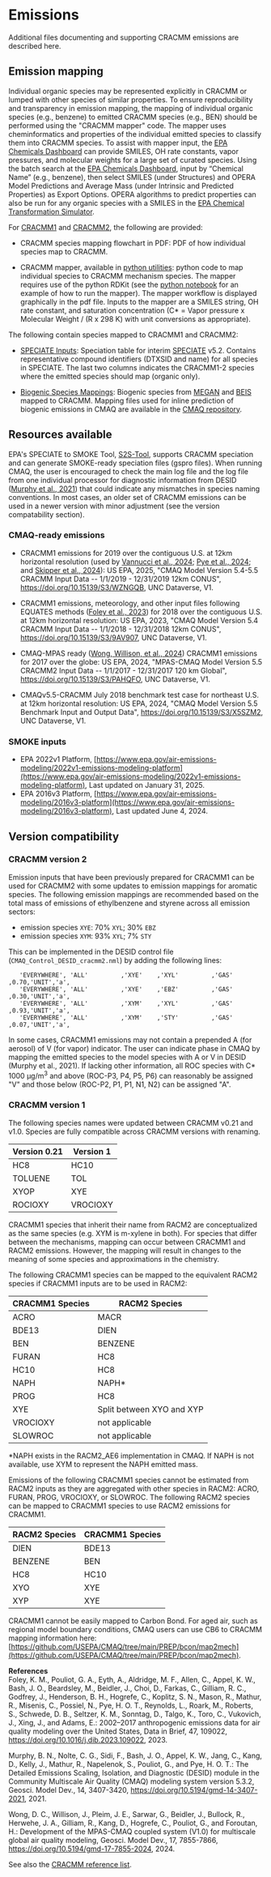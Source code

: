 # Emissions

Additional files documenting and supporting CRACMM emissions are described here. 

## Emission mapping

Individual organic species may be represented explicitly in CRACMM or lumped with other species of similar properties. To ensure reproducibility and transparency in emission mapping, the mapping of individual organic species (e.g., benzene) to emitted CRACMM species (e.g., BEN) should be performed using the "CRACMM mapper" code. The mapper uses cheminformatics and properties of the individual emitted species to classify them into CRACMM species. To assist with mapper input, the [EPA Chemicals Dashboard](https://comptox.epa.gov/dashboard/) can provide SMILES, OH rate constants, vapor pressures, and molecular weights for a large set of curated species. Using the batch search at the [EPA Chemicals Dashboard](https://comptox.epa.gov/dashboard/), input by “Chemical Name” (e.g., benzene), then select SMILES (under Structures) and OPERA Model Predictions and Average Mass (under Intrinsic and Predicted Properties) as Export Options. OPERA algorithms to predict properties can also be run for any organic species with a SMILES in the [EPA Chemical Transformation Simulator](https://qed.epa.gov/cts/pchemprop/input/).

For [CRACMM1](https://github.com/USEPA/CRACMM/tree/main/emissions/cracmm1) and [CRACMM2](https://github.com/USEPA/CRACMM/tree/main/emissions/cracmm2), the following are provided:

- CRACMM species mapping flowchart in PDF: PDF of how individual species map to CRACMM. 

- CRACMM mapper, available in [python utilities](../utilities/README.md#python-modules): python code to map individual species to CRACMM mechanism species. The mapper requires use of the python RDKit (see the [python notebook](../utilities/smiles2cracmm.ipynb) for an example of how to run the mapper). The mapper workflow is displayed graphically in the pdf file. Inputs to the mapper are a SMILES string, OH rate constant, and saturation concentration (C* = Vapor pressure x Molecular Weight / (R x 298 K) with unit conversions as appropriate).

The following contain species mapped to CRACMM1 and CRACMM2:

- [SPECIATE Inputs](https://github.com/USEPA/CRACMM/tree/main/emissions/SPECIATEInputs): Speciation table for interim [SPECIATE](https://www.epa.gov/air-emissions-modeling/speciate) v5.2. Contains representative compound identifiers (DTXSID and name) for all species in SPECIATE. The last two columns indicates the CRACMM1-2 species where the emitted species should map (organic only).

- [Biogenic Species Mappings](https://github.com/USEPA/CRACMM/tree/main/emissions/BiogenicMappings): Biogenic species from [MEGAN](https://bai.ess.uci.edu/megan) and [BEIS](https://www.epa.gov/air-emissions-modeling/biogenic-emission-inventory-system-beis) mapped to CRACMM. Mapping files used for inline prediction of biogenic emissions in CMAQ are available in the [CMAQ repository](https://github.com/USEPA/CMAQ/tree/main/CCTM/src/biog).

## Resources available

EPA's SPECIATE to SMOKE Tool, [S2S-Tool](https://github.com/USEPA/S2S-Tool), supports CRACMM speciation and can generate SMOKE-ready speciation files (gspro files). When running CMAQ, the user is encouraged to check the main log file and the log file from one individual processor for diagnostic information from DESID ([Murphy et al., 2021](https://doi.org/10.5194/gmd-14-3407-2021)) that could indicate any mismatches in species naming conventions. In most cases, an older set of CRACMM emissions can be used in a newer version with minor adjustment (see the version compatability section).

### CMAQ-ready emissions
- CRACMM1 emissions for 2019 over the contiguous U.S. at 12km horizontal resolution (used by [Vannucci et al., 2024](https://doi.org/10.1021/acsearthspacechem.3c00333); [Pye et al., 2024](https://doi.org/10.1021/acs.est.4c06187); and [Skipper et al., 2024](https://doi.org/10.5194/acp-24-12903-2024)): US EPA, 2025, "CMAQ Model Version 5.4-5.5 CRACMM Input Data -- 1/1/2019 - 12/31/2019 12km CONUS", https://doi.org/10.15139/S3/WZNGQB, UNC Dataverse, V1. 

- CRACMM1 emissions, meteorology, and other input files following EQUATES methods ([Foley et al., 2023](https://doi.org/10.1016/j.dib.2023.109022)) for 2018 over the contiguous U.S. at 12km horizontal resolution:
US EPA, 2023, "CMAQ Model Version 5.4 CRACMM Input Data -- 1/1/2018 - 12/31/2018 12km CONUS", https://doi.org/10.15139/S3/9AV907, UNC Dataverse, V1.

- CMAQ-MPAS ready ([Wong, Willison, et al., 2024](https://doi.org/10.5194/gmd-17-7855-2024)) CRACMM1 emissions for 2017 over the globe: US EPA, 2024, "MPAS-CMAQ Model Version 5.5 CRACMM2 Input Data -- 1/1/2017 - 12/31/2017 120 km Global", https://doi.org/10.15139/S3/PAHQFO, UNC Dataverse, V1.

- CMAQv5.5-CRACMM July 2018 benchmark test case for northeast U.S. at 12km horizontal resolution: US EPA, 2024, "CMAQ Model Version 5.5 Benchmark Input and Output Data", https://doi.org/10.15139/S3/X5SZM2, UNC Dataverse, V1.

### SMOKE inputs
- EPA 2022v1 Platform, [https://www.epa.gov/air-emissions-modeling/2022v1-emissions-modeling-platform](https://www.epa.gov/air-emissions-modeling/2022v1-emissions-modeling-platform), Last updated on January 31, 2025.
- EPA 2016v3 Platform, [https://www.epa.gov/air-emissions-modeling/2016v3-platform](https://www.epa.gov/air-emissions-modeling/2016v3-platform), Last updated June 4, 2024.

## Version compatibility

### CRACMM version 2
Emission inputs that have been previously prepared for CRACMM1 can be used for CRACMM2 with some updates to emission mappings for aromatic species. The following emission mappings are recommended based on the total mass of emissions of ethylbenzene and styrene across all emission sectors:
- emission species `XYE`: 70% `XYL`; 30% `EBZ`
- emission species `XYM`: 93% `XYL`; 7% `STY`

This can be implemented in the DESID control file (`CMAQ_Control_DESID_cracmm2.nml`) by adding the following lines:
```
   'EVERYWHERE', 'ALL'         ,'XYE'    ,'XYL'         ,'GAS'  ,0.70,'UNIT','a',
   'EVERYWHERE', 'ALL'         ,'XYE'    ,'EBZ'         ,'GAS'  ,0.30,'UNIT','a',
   'EVERYWHERE', 'ALL'         ,'XYM'    ,'XYL'         ,'GAS'  ,0.93,'UNIT','a',
   'EVERYWHERE', 'ALL'         ,'XYM'    ,'STY'         ,'GAS'  ,0.07,'UNIT','a',
```
In some cases, CRACMM1 emissions may not contain a prepended A (for aerosol) of V (for vapor) indicator. The user can indicate phase in CMAQ by mapping the emitted species to the model species with A or V in DESID (Murphy et al., 2021). If lacking other information, all ROC species with C* 1000 μg/m<sup>3</sup> and above (ROC-P3, P4, P5, P6) can reasonably be assigned "V" and those below (ROC-P2, P1, P1, N1, N2) can be assigned "A". 

### CRACMM version 1
The following species names were updated between CRACMM v0.21 and v1.0. Species are fully compatible across CRACMM versions with renaming.

| Version 0.21  | Version 1 |
| ------------- | --------- |
| HC8           | HC10      |
| TOLUENE       | TOL       |
| XYOP          | XYE       |
| ROCIOXY       | VROCIOXY  |

CRACMM1 species that inherit their name from RACM2 are conceptualized as the same species (e.g. XYM is m-xylene in both). For species that differ between the mechanisms, mapping can occur between CRACMM1 and RACM2 emissions. However, the mapping will result in changes to the meaning of some species and approximations in the chemistry. 

The following CRACMM1 species can be mapped to the equivalent RACM2 species if CRACMM1 inputs are to be used in RACM2:

| CRACMM1 Species | RACM2 Species |
| -------- | --------- |
| ACRO     | MACR |
| BDE13    | DIEN |
| BEN      | BENZENE |
| FURAN    | HC8 |
| HC10     | HC8 |
| NAPH     | NAPH* |
| PROG     | HC8 |
| XYE      | Split between XYO and XYP |
| VROCIOXY | not applicable |
| SLOWROC  | not applicable |

*NAPH exists in the RACM2_AE6 implementation in CMAQ. If NAPH is not available, use XYM to represent the NAPH emitted mass.

Emissions of the following CRACMM1 species cannot be estimated from RACM2 inputs as they are aggregated with other species in RACM2: ACRO, FURAN, PROG, VROCIOXY, or SLOWROC. The following RACM2 species can be mapped to CRACMM1 species to use RACM2 emissions for CRACMM1.

| RACM2 Species | CRACMM1 Species |
| -------- | --------- |
| DIEN     | BDE13 |
| BENZENE  | BEN |
| HC8      | HC10 |
| XYO      | XYE |
| XYP      | XYE |

CRACMM1 cannot be easily mapped to Carbon Bond. For aged air, such as regional model boundary conditions, CMAQ users can use CB6 to CRACMM mapping information here: [https://github.com/USEPA/CMAQ/tree/main/PREP/bcon/map2mech](https://github.com/USEPA/CMAQ/tree/main/PREP/bcon/map2mech). 

**References**  
Foley, K. M., Pouliot, G. A., Eyth, A., Aldridge, M. F., Allen, C., Appel, K. W., Bash, J. O., Beardsley, M., Beidler, J., Choi, D., Farkas, C., Gilliam, R. C., Godfrey, J., Henderson, B. H., Hogrefe, C., Koplitz, S. N., Mason, R., Mathur, R., Misenis, C., Possiel, N., Pye, H. O. T., Reynolds, L., Roark, M., Roberts, S., Schwede, D. B., Seltzer, K. M., Sonntag, D., Talgo, K., Toro, C., Vukovich, J., Xing, J., and Adams, E.: 2002–2017 anthropogenic emissions data for air quality modeling over the United States, Data in Brief, 47, 109022, https://doi.org/10.1016/j.dib.2023.109022, 2023.

Murphy, B. N., Nolte, C. G., Sidi, F., Bash, J. O., Appel, K. W., Jang, C., Kang, D., Kelly, J., Mathur, R., Napelenok, S., Pouliot, G., and Pye, H. O. T.: The Detailed Emissions Scaling, Isolation, and Diagnostic (DESID) module in the Community Multiscale Air Quality (CMAQ) modeling system version 5.3.2, Geosci. Model Dev., 14, 3407-3420, https://doi.org/10.5194/gmd-14-3407-2021, 2021.

Wong, D. C., Willison, J., Pleim, J. E., Sarwar, G., Beidler, J., Bullock, R., Herwehe, J. A., Gilliam, R., Kang, D., Hogrefe, C., Pouliot, G., and Foroutan, H.: Development of the MPAS-CMAQ coupled system (V1.0) for multiscale global air quality modeling, Geosci. Model Dev., 17, 7855-7866, https://doi.org/10.5194/gmd-17-7855-2024, 2024.


See also the [CRACMM reference list](../additional_info.md#references).